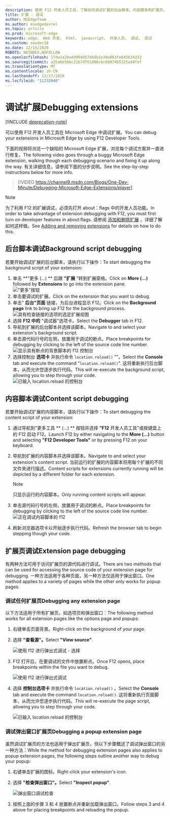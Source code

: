 ```yaml
---
description: 使用 F12 开发人员工具，了解如何调试扩展的后台脚本、内容脚本和扩展页。
title: 扩展 - 调试
author: MSEdgeTeam
ms.author: msedgedevrel
ms.topic: article
ms.prod: microsoft-edge
keywords: edge， Web 开发， html， javascript， 开发人员， 调试， 调试
ms.custom: seodec18
ms.date: 12/15/2020
ROBOTS: NOINDEX,NOFOLLOW
ms.openlocfilehash: 17da1a2badd99dd57bb8b1e3de063fe045b34333
ms.sourcegitcommit: a35a6b5bbc21b7df61d08cbc6b074b5325ad4fef
ms.translationtype: MT
ms.contentlocale: zh-CN
ms.lasthandoff: 12/17/2020
ms.locfileid: "11232640"
---
```

# <span data-ttu-id="40b2f-104">调试扩展</span><span class="sxs-lookup"><span data-stu-id="40b2f-104">Debugging extensions</span></span>  

[!INCLUDE [deprecation-note](../includes/deprecation-note.md)]  

<span data-ttu-id="40b2f-105">可以使用 F12 开发人员工具在 Microsoft Edge 中调试扩展。</span><span class="sxs-lookup"><span data-stu-id="40b2f-105">You can debug your extensions in Microsoft Edge by using F12 Developer Tools.</span></span>

<span data-ttu-id="40b2f-106">下面的视频将浏览一个缺陷的 Microsoft Edge 扩展，浏览每个调试方案并一直进行修复。</span><span class="sxs-lookup"><span data-stu-id="40b2f-106">The following video goes through a buggy Microsoft Edge extension, walking though each debugging scenario and fixing it up along the way.</span></span> <span data-ttu-id="40b2f-107">有关详细信息，请参阅下面的分步说明。</span><span class="sxs-lookup"><span data-stu-id="40b2f-107">See the step-by-step instructions below for more info.</span></span>

> [!VIDEO https://channel9.msdn.com/Blogs/One-Dev-Minute/Debugging-Microsoft-Edge-Extensions/player]


> [!NOTE]
> <span data-ttu-id="40b2f-108">为了利用 F12 的扩展调试，必须先打开 about：flags 中的开发人员功能。</span><span class="sxs-lookup"><span data-stu-id="40b2f-108">In order to take advantage of extension debugging with F12, you must first turn on developer features in about:flags.</span></span> <span data-ttu-id="40b2f-109">请参阅 [添加和删除扩展](./adding-and-removing-extensions.md) ，详细了解如何这样做。</span><span class="sxs-lookup"><span data-stu-id="40b2f-109">See [Adding and removing extensions](./adding-and-removing-extensions.md) for details on how to do this.</span></span>


## <span data-ttu-id="40b2f-110">后台脚本调试</span><span class="sxs-lookup"><span data-stu-id="40b2f-110">Background script debugging</span></span>
<span data-ttu-id="40b2f-111">若要开始调试扩展的后台脚本，请执行以下操作：</span><span class="sxs-lookup"><span data-stu-id="40b2f-111">To start debugging the background script of your extension:</span></span>

1. <span data-ttu-id="40b2f-112">单击 \*\*"更多 (...) \*\* 后跟 **"扩展** "转到扩展窗格。</span><span class="sxs-lookup"><span data-stu-id="40b2f-112">Click on **More (...)** followed by **Extensions** to go into the extension pane.</span></span>  
 ![“更多”按钮](./../media/morebutton.png)
2. <span data-ttu-id="40b2f-114">单击要调试的扩展。</span><span class="sxs-lookup"><span data-stu-id="40b2f-114">Click on the extension that you want to debug.</span></span>
3. <span data-ttu-id="40b2f-115">单击" **后台"页面** 链接，为后台进程显示 F12。</span><span class="sxs-lookup"><span data-stu-id="40b2f-115">Click on the **Background page** link to bring up F12 for the background process.</span></span>  
 ![具有检查链接的选项的选定扩展视图](./../media/debug-inspect.png)
4. <span data-ttu-id="40b2f-117">选择 **F12 中的** "调试器"选项卡。</span><span class="sxs-lookup"><span data-stu-id="40b2f-117">Select the **Debugger** tab in F12.</span></span>
5. <span data-ttu-id="40b2f-118">导航到扩展的后台脚本并选择该脚本。</span><span class="sxs-lookup"><span data-stu-id="40b2f-118">Navigate to and select your extension's background script.</span></span>
6. <span data-ttu-id="40b2f-119">单击源代码行号的左侧，放置用于调试的断点。</span><span class="sxs-lookup"><span data-stu-id="40b2f-119">Place breakpoints for debugging by clicking to the left of the source code line number.</span></span>  
 ![显示具有断点的背景脚本的 f12 控制台](./../media/debug-f12-background.png)
7. <span data-ttu-id="40b2f-121">选择控制台 **选项卡** 并执行命令 `location.reload()` ""。</span><span class="sxs-lookup"><span data-stu-id="40b2f-121">Select the **Console** tab and execute the command "`location.reload()`".</span></span> <span data-ttu-id="40b2f-122">这将重新执行后台脚本，从而允许您逐步执行代码。</span><span class="sxs-lookup"><span data-stu-id="40b2f-122">This will re-execute the background script, allowing you to step through your code.</span></span>  
 ![已输入 location.reload 的控制台](./../media/debug-f12-background-console.png)


## <span data-ttu-id="40b2f-124">内容脚本调试</span><span class="sxs-lookup"><span data-stu-id="40b2f-124">Content script debugging</span></span>
<span data-ttu-id="40b2f-125">若要开始调试扩展的内容脚本，请执行以下操作：</span><span class="sxs-lookup"><span data-stu-id="40b2f-125">To start debugging the content script of your extension:</span></span>

1. <span data-ttu-id="40b2f-126">通过导航到"更多工具 \*\* (...) \*\* 按钮并选择 **"F12** 开发人员工具"或按键盘上的 F12 启动 F12。</span><span class="sxs-lookup"><span data-stu-id="40b2f-126">Launch F12 by either navigating to the **More (...)** button and selecting **"F12 Developer Tools"** or by pressing F12 on your keyboard.</span></span>
2. <span data-ttu-id="40b2f-127">导航到扩展的内容脚本并选择该脚本。</span><span class="sxs-lookup"><span data-stu-id="40b2f-127">Navigate to and select your extension's content script.</span></span> <span data-ttu-id="40b2f-128">当前运行的扩展的内容脚本将用每个扩展的不同文件夹进行描述。</span><span class="sxs-lookup"><span data-stu-id="40b2f-128">Content scripts for extensions currently running will be depicted by a different folder for each extension.</span></span>

    > [!NOTE]
    > <span data-ttu-id="40b2f-129">只显示运行的内容脚本。</span><span class="sxs-lookup"><span data-stu-id="40b2f-129">Only running content scripts will appear.</span></span>

3. <span data-ttu-id="40b2f-130">单击源代码行号的左侧，放置用于调试的断点。</span><span class="sxs-lookup"><span data-stu-id="40b2f-130">Place breakpoints for debugging by clicking to the left of the source code line number.</span></span>  
 ![正在调试内容脚本的 f12](./../media/debug-content-f12.png)
4. <span data-ttu-id="40b2f-132">刷新浏览器选项卡以开始逐步执行代码。</span><span class="sxs-lookup"><span data-stu-id="40b2f-132">Refresh the browser tab to begin stepping though your code.</span></span>




## <span data-ttu-id="40b2f-133">扩展页调试</span><span class="sxs-lookup"><span data-stu-id="40b2f-133">Extension page debugging</span></span>

<span data-ttu-id="40b2f-134">有两种方法可用于访问扩展页的源代码进行调试。</span><span class="sxs-lookup"><span data-stu-id="40b2f-134">There are two methods that can be used for accessing the source code of your extension page for debugging.</span></span> <span data-ttu-id="40b2f-135">一种方法适用于各种页面，另一种方法仅适用于弹出窗口。</span><span class="sxs-lookup"><span data-stu-id="40b2f-135">One method applies to a variety of pages while the other only works for popup pages.</span></span>

### <span data-ttu-id="40b2f-136">调试任何扩展页</span><span class="sxs-lookup"><span data-stu-id="40b2f-136">Debugging any extension page</span></span>
<span data-ttu-id="40b2f-137">以下方法适用于所有扩展页，如选项页和弹出窗口：</span><span class="sxs-lookup"><span data-stu-id="40b2f-137">The following method works for all extension pages like the options page and popups:</span></span>


1. <span data-ttu-id="40b2f-138">右键单击页面背景。</span><span class="sxs-lookup"><span data-stu-id="40b2f-138">Right-click on the background of your page.</span></span>
2. <span data-ttu-id="40b2f-139">选择 **"查看源"。**</span><span class="sxs-lookup"><span data-stu-id="40b2f-139">Select **"View source"**.</span></span>

   ![使用 f12 进行弹出式调试 - 选择](./../media/debug-popup-select.png)

3. <span data-ttu-id="40b2f-141">F12 打开后，在要调试的文件中放置断点。</span><span class="sxs-lookup"><span data-stu-id="40b2f-141">Once F12 opens, place breakpoints within the file you want to debug.</span></span>

   ![使用 f12 进行弹出式调试](./../media/debug-popup-f12.png)
4. <span data-ttu-id="40b2f-143">选择 **控制台选项卡** 并执行命令 `location.reload()` 。</span><span class="sxs-lookup"><span data-stu-id="40b2f-143">Select the **Console** tab and execute the command `location.reload()`.</span></span> <span data-ttu-id="40b2f-144">这将重新执行页面脚本，从而允许您逐步执行代码。</span><span class="sxs-lookup"><span data-stu-id="40b2f-144">This will re-execute the page script, allowing you to step through your code.</span></span>  

   ![已输入 location.reload 的控制台](./../media/debug-f12-background-console.png)

### <span data-ttu-id="40b2f-146">调试弹出窗口扩展页</span><span class="sxs-lookup"><span data-stu-id="40b2f-146">Debugging a popup extension page</span></span>
<span data-ttu-id="40b2f-147">虽然调试扩展页的方法也适用于弹出扩展页，但以下步骤概述了调试弹出窗口的另一种方法：</span><span class="sxs-lookup"><span data-stu-id="40b2f-147">While the method for debugging extension pages also applies to popup extension pages, the following steps outline another way to debug your popup:</span></span>

1. <span data-ttu-id="40b2f-148">右键单击扩展的图标。</span><span class="sxs-lookup"><span data-stu-id="40b2f-148">Right-click your extension's icon.</span></span>
2. <span data-ttu-id="40b2f-149">选择 **"检查弹出窗口"。**</span><span class="sxs-lookup"><span data-stu-id="40b2f-149">Select **"Inspect popup"**.</span></span>

   ![弹出窗口调试检查](./../media/debug-popup-inspect.png)
3. <span data-ttu-id="40b2f-151">按照上面的步骤 3 和 4 放置断点并重新加载弹出窗口。</span><span class="sxs-lookup"><span data-stu-id="40b2f-151">Follow steps 3 and 4 above for placing breakpoints and reloading the popup.</span></span>
